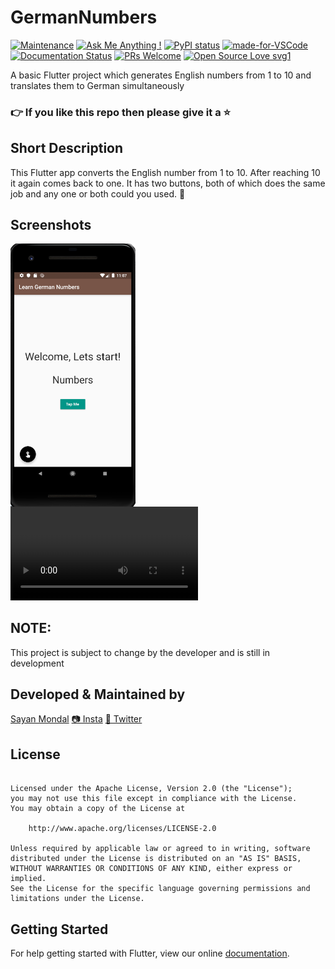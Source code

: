 # GermanNumbers
[![Maintenance](https://img.shields.io/badge/Maintained%3F-yes-green.svg)](https://GitHub.com/Naereen/StrapDown.js/graphs/commit-activity) [![Ask Me Anything !](https://img.shields.io/badge/Ask%20me-anything-1abc9c.svg)](https://GitHub.com/Naereen/ama) [![PyPI status](https://img.shields.io/pypi/status/ansicolortags.svg)](https://pypi.python.org/pypi/ansicolortags/) [![made-for-VSCode](https://img.shields.io/badge/Made%20for-VSCode-1f425f.svg)](https://code.visualstudio.com/) [![Documentation Status](https://readthedocs.org/projects/ansicolortags/badge/?version=latest)](http://ansicolortags.readthedocs.io/?badge=latest) [![PRs Welcome](https://img.shields.io/badge/PRs-welcome-brightgreen.svg?style=flat-square)](http://makeapullrequest.com) [![Open Source Love svg1](https://badges.frapsoft.com/os/v1/open-source.svg?v=103)](https://github.com/ellerbrock/open-source-badges/)

A basic Flutter project which generates English numbers from 1 to 10 and translates them to German simultaneously
### 👉 If you like this repo then please give it a ⭐️

## Short Description
This Flutter app converts the English number from 1 to 10. After reaching 10 it again comes back to one. It has two buttons, both of which does the same job and any one or both could you used. 📳

## Screenshots
<img src="images/Capture1.PNG"
     alt="Home Screen"
     style="float: left; margin-right: 10px;"
     width="200"/> ![](https://media.giphy.com/media/KdBs9k4NdQyRBDEu4e/giphy.mp4)
     
## NOTE:
This project is subject to change by the developer and is still in development

## Developed & Maintained by
[Sayan Mondal](https://github.com/S-ayanide) 
[📷 Insta](https://www.instagram.com/s_ayanide/)
[🐤 Twitter](https://www.instagram.com/s_ayanide/)

## License
```Copyright 2019 Sayan Mondal

Licensed under the Apache License, Version 2.0 (the "License");
you may not use this file except in compliance with the License.
You may obtain a copy of the License at

    http://www.apache.org/licenses/LICENSE-2.0

Unless required by applicable law or agreed to in writing, software
distributed under the License is distributed on an "AS IS" BASIS,
WITHOUT WARRANTIES OR CONDITIONS OF ANY KIND, either express or implied.
See the License for the specific language governing permissions and
limitations under the License.
```

## Getting Started
For help getting started with Flutter, view our online [documentation](https://flutter.dev/docs).
